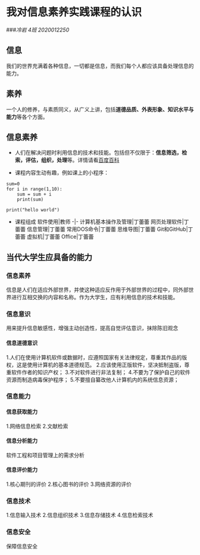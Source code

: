 # 我对信息素养实践课程的认识  
###*冷岩 4班 2020012250*  
## 信息
我们的世界充满着各种信息，一切都是信息，而我们每个人都应该具备处理信息的能力。  
## 素养
一个人的修养，与素质同义，从广义上讲，包括**道德品质、外表形象、知识水平与能力**等各个方面。  
## 信息素养
- 人们在解决问题时利用信息的技术和技能。包括但不仅限于：**信息筛选，检索，评估，组织，处理**等。详情请看[百度百科](https://baike.baidu.com/item/%E4%BF%A1%E6%81%AF%E7%B4%A0%E5%85%BB/937143?fr=aladdin)
+ 课程内容生动有趣，例如课上的小程序：
```
sum=0
for i in range(1,10):
	sum = sum + i
	print(sum)
```
`print("hello world")`
+ 课程组成
软件使用|教师
-|-
计算机基本操作及管理|丁蕾蕾
网页处理软件|丁蕾蕾
信息管理|丁蕾蕾
常用DOS命令|丁蕾蕾
思维导图|丁蕾蕾
Git和GitHub|丁蕾蕾
虚拟机|丁蕾蕾
Office|丁蕾蕾
## 当代大学生应具备的能力  
### 信息素养
信息是人们在适应外部世界，并使这种适应反作用于外部世界的过程中，同外部世界进行互相交换的内容和名称。作为大学生，应有利用信息的技术和技能。  
### 信息意识
用来提升信息敏感性，增强主动创造性，提高自觉评估意识，抹除陈旧观念
#### 信息道德意识
1.人们在使用计算机软件或数据时，应遵照国家有关法律规定，尊重其作品的版权，这是使用计算机的基本道德规范。
2.应该使用正版软件，坚决抵制盗版，尊重软件作者的知识产权；
3.不对软件进行非法复制；
4.不要为了保护自己的软件资源而制造病毒保护程序； 
5.不要擅自纂改他人计算机内的系统信息资源；   
### 信息能力
#### 信息获取能力
1.网络信息检索
2.文献检索
#### 信息分析能力
软件工程和项目管理上的需求分析
#### 信息评价能力
1.核心期刊的评价
2.核心图书的评价
3.网络资源的评价
### 信息技术
1.信息输入技术
2.信息组织技术
3.信息存储技术
4.信息检索技术
### 信息安全
保障信息安全
